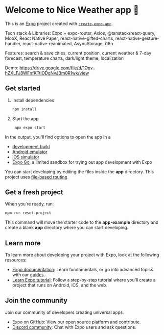 # Welcome to Nice Weather app 👋

This is an [Expo](https://expo.dev) project created with [`create-expo-app`](https://www.npmjs.com/package/create-expo-app).   

Tech stack & Libraries: Expo + expo-router, Axios, @tanstack/react-query, MobX, React Native Paper, react-native-gifted-charts, react-native-gesture-handler, react-native-reanimated, AsyncStorage, i18n  

Features: search & save cities, current position, current weather & 7-day forecast, temperature charts, dark/light theme, localization 

Demo: https://drive.google.com/file/d/1Oqv-hZXLFJ8WFnfKTtIODgNvJBm0R1wk/view 

## Get started

1. Install dependencies

   ```bash
   npm install
   ```

2. Start the app

   ```bash
    npx expo start
   ```

In the output, you'll find options to open the app in a

- [development build](https://docs.expo.dev/develop/development-builds/introduction/)
- [Android emulator](https://docs.expo.dev/workflow/android-studio-emulator/)
- [iOS simulator](https://docs.expo.dev/workflow/ios-simulator/)
- [Expo Go](https://expo.dev/go), a limited sandbox for trying out app development with Expo

You can start developing by editing the files inside the **app** directory. This project uses [file-based routing](https://docs.expo.dev/router/introduction).

## Get a fresh project

When you're ready, run:

```bash
npm run reset-project
```

This command will move the starter code to the **app-example** directory and create a blank **app** directory where you can start developing.

## Learn more

To learn more about developing your project with Expo, look at the following resources:

- [Expo documentation](https://docs.expo.dev/): Learn fundamentals, or go into advanced topics with our [guides](https://docs.expo.dev/guides).
- [Learn Expo tutorial](https://docs.expo.dev/tutorial/introduction/): Follow a step-by-step tutorial where you'll create a project that runs on Android, iOS, and the web.

## Join the community

Join our community of developers creating universal apps.

- [Expo on GitHub](https://github.com/expo/expo): View our open source platform and contribute.
- [Discord community](https://chat.expo.dev): Chat with Expo users and ask questions.
